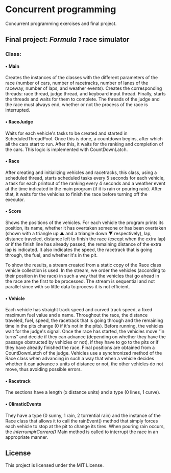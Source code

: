 # Concurrent programming

Concurrent programming exercises and final project.
## Final project: _Formula 1_ race simulator

### Class:

#### • Main

Creates the instances of the classes with the different parameters of the race (number of cars, number of racetracks, number of lanes of the raceway, number of laps, and weather events). Creates the corresponding threads: race thread, judge thread, and keyboard input thread. Finally, starts the threads and waits for them to complete. The threads of the judge and the race must always end, whether or not the process of the race is interrupted.

#### • RaceJudge

Waits for each vehicle's tasks to be created and started in ScheduledThreadPool.
Once this is done, a countdown begins, after which all the cars start to run. After this, it waits for the ranking and completion of the cars. This logic is implemented with CountDownLatch.

#### • Race

After creating and initializing vehicles and racetracks, this class, using a scheduled thread, starts scheduled tasks every 5 seconds for each vehicle, a task for each printout of the ranking every 4 seconds and a weather event at the time indicated in the main program (if it is rain or pouring rain). After that, it waits for the vehicles to finish the race before turning off the executor.



#### • Score

Shows the positions of the vehicles. For each vehicle the program prints its position, its name, whether it has overtaken someone or has been overtaken (shown with a triangle up ▲ and a triangle down ▼ respectively), lap, distance traveled, distance left to finish the race (except when the extra lap) or if the finish line has already passed, the remaining distance of the extra lap is indicated. It also indicates the speed, the racetrack that is going through, the fuel, and whether it's in the pit.

To show the results, a stream created from a static copy of the Race class vehicle collection is used. In the stream, we order the vehicles (according to their position in the race) in such a way that the vehicles that go ahead in the race are the first to be processed. The stream is sequential and not parallel since with so little data to process it is not efficient.


#### • Vehicle

Each vehicle has straight track speed and curved track speed, a fixed maximum fuel value and a name. Throughout the race, the distance traveled, fuel, speed, the racetrack that is going through and the remaining time in the pits change (0 if it's not in the pits).
Before running, the vehicles wait for the judge's signal. Once the race has started, the vehicles move “in turns” and decide if they can advance (depending on whether they have the passage obstructed by vehicles or not), if they have to go to the pits or if they have already finished the race. Final positions are obtained from a CountDownLatch of the judge.
Vehicles use a synchronized method of the Race class when advancing in such a way that when a vehicle decides whether it can advance x units of distance or not, the other vehicles do not move, thus avoiding possible errors.

#### • Racetrack

The sections have a length (x distance units) and a type (0 lines, 1 curve).

#### • ClimaticEvents

They have a type (0 sunny, 1 rain, 2 torrential rain) and the instance of the Race class that allows it to call the rainEvent() method that simply forces each vehicle to stop at the pit to change its tires. When pouring rain occurs, the _interrumpirCarrera()_ Main method is called to interrupt the race in an appropriate manner.

## License

This project is licensed under the MIT License.




